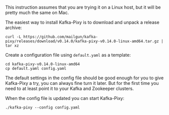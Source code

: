 This instruction assumes that you are trying it on a Linux host, but it will be
pretty much the same on Mac.

The easiest way to install Kafka-Pixy is to download and unpack a release
archive:

```
curl -L https://github.com/mailgun/kafka-pixy/releases/download/v0.14.0/kafka-pixy-v0.14.0-linux-amd64.tar.gz | tar xz
```

Create a configuration file using `default.yaml` as a template: 

```
cd kafka-pixy-v0.14.0-linux-amd64
cp default.yaml config.yaml
```

The default settings in the config file should be good enough for you to give
Kafka-Pixy a try, you can always fine turn it later. But for the first time you
need to at least point it to your Kafka and Zookeeper clusters.

When the config file is updated you can start Kafka-Pixy:

```
./kafka-pixy --config config.yaml
```
